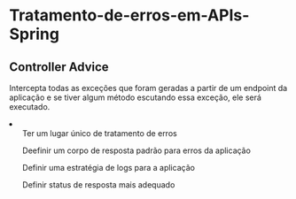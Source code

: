 # Tratamento-de-erros-em-APIs-Spring

<h2>Controller Advice</h2>
<p>Intercepta todas as exceções que foram geradas a partir de um endpoint da aplicação e se tiver algum método escutando essa exceção, ele será executado.</p>

<li>
    <ul>Ter um lugar único de tratamento de erros</ul>
    <ul>Deefinir um corpo de resposta padrão para erros da aplicação</ul>
    <ul>Definir uma estratégia de logs para a aplicação</ul>
    <ul>Definir status de resposta mais adequado</ul>
</li>